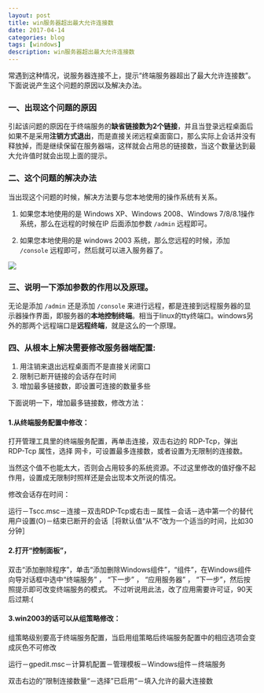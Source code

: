 ```yaml
---
layout: post
title: win服务器超出最大允许连接数
date: 2017-04-14
categories: blog
tags: [windows]
description: win服务器超出最大允许连接数
---
```


常遇到这种情况，说服务器连接不上，提示“终端服务器超出了最大允许连接数”。下面说说产生这个问题的原因以及解决办法。

### 一、出现这个问题的原因

引起该问题的原因在于终端服务的**缺省链接数为2个链接**，并且当登录远程桌面后如果不是采用**注销方式退出**，而是直接关闭远程桌面窗口，那么实际上会话并没有释放掉，而是继续保留在服务器端，这样就会占用总的链接数，当这个数量达到最大允许值时就会出现上面的提示。

### 二、这个问题的解决办法

当出现这个问题的时候，解决方法要与您本地使用的操作系统有关系。

1. 如果您本地使用的是 Windows XP、Windows 2008、Windows 7/8/8.1操作系统，那么在远程的时候在IP 后面添加参数 `/admin` 远程即可。

2. 如果您本地使用的是 windows 2003 系统，那么您远程的时候，添加 `/console` 远程即可，然后就可以进入服务器了。

![](https://azraelgreen.github.io/img/20170414_win_remote_links.png)

### 三、说明一下添加参数的作用以及原理。

无论是添加 `/admin` 还是添加 `/console` 来进行远程，都是连接到远程服务器的显示器操作界面，即服务器的**本地控制终端**。相当于linux的tty终端口。windows另外的那两个远程端口是**远程终端**，就是这么的一个原理。

### 四、从根本上解决需要修改服务器端配置:

1. 用注销来退出远程桌面而不是直接关闭窗口
2. 限制已断开链接的会话存在时间
3. 增加最多链接数，即设置可连接的数量多些

下面说明一下，增加最多链接数，修改方法：

#### 1.从终端服务配置中修改：

打开管理工具里的终端服务配置，再单击连接，双击右边的 RDP-Tcp，弹出 RDP-Tcp 属性，选择 网卡，可设置最多连接数，或者设置为无限制的连接数。

当然这个值不也能太大，否则会占用较多的系统资源。不过这里修改的值好像不起作用，设置成无限制时照样还是会出现本文所说的情况。

修改会话存在时间：

运行－Tscc.msc－连接－双击RDP-Tcp或右击－属性－会话－选中第一个的替代用户设置(O)－结束已断开的会话［将默认值“从不”改为一个适当的时间，比如30分钟］

#### 2.打开“控制面板”，

双击“添加删除程序”，单击“添加删除Windows组件”，“组件”，在Windows组件向导对话框中选中“终端服务” ， “下一步” ， “应用服务器” ， “下一步”，然后按照提示即可改变终端服务的模式。 不过听说用此法，改了应用需要许可证，90天后过期:(

#### 3.win2003的话可以从组策略修改：

组策略级别要高于终端服务配置，当启用组策略后终端服务配置中的相应选项会变成灰色不可修改

运行－gpedit.msc－计算机配置－管理模板－Windows组件－终端服务

双击右边的”限制连接数量“－选择”已启用“－填入允许的最大连接数